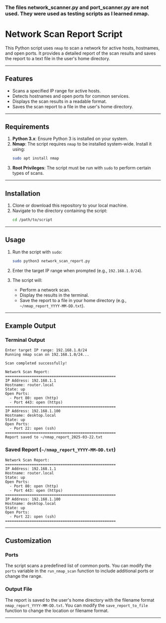 ### The files network_scanner.py and port_scanner.py are not used. They were used as testing scripts as I learned nmap. 


# Network Scan Report Script

This Python script uses `nmap` to scan a network for active hosts, hostnames, and open ports. It provides a detailed report of the scan results and saves the report to a text file in the user's home directory.

---

## Features

- Scans a specified IP range for active hosts.
- Detects hostnames and open ports for common services.
- Displays the scan results in a readable format.
- Saves the scan report to a file in the user's home directory.

---

## Requirements

1. **Python 3.x**: Ensure Python 3 is installed on your system.
2. **Nmap**: The script requires `nmap` to be installed system-wide. Install it using:
   ```bash
   sudo apt install nmap
   ```
3. **Root Privileges**: The script must be run with `sudo` to perform certain types of scans.

---

## Installation

1. Clone or download this repository to your local machine.
2. Navigate to the directory containing the script:
   ```bash
   cd /path/to/script
   ```

---

## Usage

1. Run the script with `sudo`:
   ```bash
   sudo python3 network_scan_report.py
   ```

2. Enter the target IP range when prompted (e.g., `192.168.1.0/24`).

3. The script will:
   - Perform a network scan.
   - Display the results in the terminal.
   - Save the report to a file in your home directory (e.g., `~/nmap_report_YYYY-MM-DD.txt`).

---

## Example Output

### Terminal Output
```plaintext
Enter target IP range: 192.168.1.0/24
Running nmap scan on 192.168.1.0/24...

Scan completed successfully!

Network Scan Report:
==================================================
IP Address: 192.168.1.1
Hostname: router.local
State: up
Open Ports:
  - Port 80: open (http)
  - Port 443: open (https)
==================================================
IP Address: 192.168.1.100
Hostname: desktop.local
State: up
Open Ports:
  - Port 22: open (ssh)
==================================================
Report saved to ~/nmap_report_2025-03-22.txt
```

### Saved Report (`~/nmap_report_YYYY-MM-DD.txt`)
```plaintext
Network Scan Report:
==================================================
IP Address: 192.168.1.1
Hostname: router.local
State: up
Open Ports:
  - Port 80: open (http)
  - Port 443: open (https)
==================================================
IP Address: 192.168.1.100
Hostname: desktop.local
State: up
Open Ports:
  - Port 22: open (ssh)
==================================================
```

---

## Customization

### Ports
The script scans a predefined list of common ports. You can modify the `ports` variable in the `run_nmap_scan` function to include additional ports or change the range.

### Output File
The report is saved to the user's home directory with the filename format `nmap_report_YYYY-MM-DD.txt`. You can modify the `save_report_to_file` function to change the location or filename format.

---

